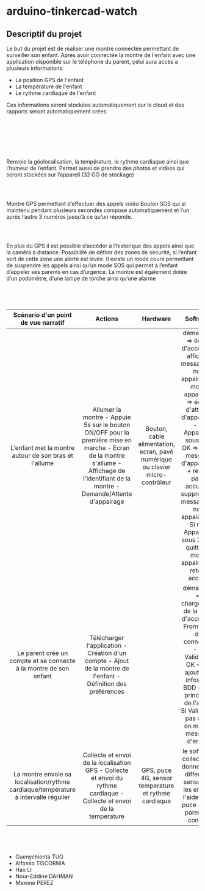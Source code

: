 # arduino-tinkercad-watch

## Descriptif du projet

Le but du projet est de réaliser une montre connectée permettant de surveiller son enfant. Après avoir connectée la montre de l'enfant avec une application disponible sur le téléphone du parent, çelui aura accès a plusieurs informations:
- La position GPS de l'enfant
- La température de l'enfant
- Le rythme cardiaque de l'enfant

Ces informations seront stockées automatiquement sur le cloud et des rapports seront automatiquement crées.

## <span style='color:white'> État de l'art </span>

### <span style='color:white'> Okki </span>  

Renvoie la géolocalisation, la température, le rythme cardiaque ainsi que l’humeur de l’enfant. 
Permet aussi de prendre des photos et vidéos qui seront stockées sur l’appareil (32 GO de stockage) 

### <span style='color:white'> Bhdlovely </span>  

Montre GPS permettant d’effectuer des appels vidéo 
Bouton SOS qui si maintenu pendant plusieurs secondes compose automatiquement et l’un après l’autre 3 numéros jusqu’à ce qu’un réponde. 

### <span style='color:white'> Starlian tracker </span>  

En plus du GPS il est possible d’accéder à l’historique des appels ainsi que la caméra à distance. Possibilité de définir des zones de sécurité, si l’enfant sort de cette zone une alerte est levée. 
Il existe un mode cours permettant de suspendre les appels ainsi qu’un mode SOS qui permet à l’enfant d’appeler ses parents en cas d’urgence. 
La montre est également dotée d’un podomètre, d’une lampe de torche ainsi qu’une alarme 

## <span style='color:white'> Scénarios </span>

|Scénario d'un point de vue narratif|Actions|Hardware|Software|
|:----:|:----:|:----:|:----:|
|L'enfant met la montre autour de son bras et l'allume|Allumer la montre - Appuie 5s sur le bouton ON/OFF pour la première mise en marche - Ecran de la montre s'allume - Affichage de l'identifiant de la montre - Demande/Attente d'appairage|Bouton, cable alimentation, ecran, pavé numérique ou clavier micro-contrôleur |démarrage => écran d'acceuil => affichge message de non appairage - mode appairage => écran d'attente d'appairage - Si Appairage sous 30s OK => envoi message d'appairage + retour page accueil + suppression message de non appaiarge - Si non Appairage sous 30s => quitter le mode appairage + retour acceuil |
|Le parent crée un compte et se connecte à la montre de son enfant|Télécharger l'application - Création d'un compte - Ajout de la montre de l'enfant - Définition des préférences||démarrage => chargement de la page d'accueil => Fromulaire de connexion - Si Validation OK => on ajoute les infos à la BDD + vue principale de l'app - Si Validation pas ok => on met un message d'erreur|
|La montre envoie sa localisation/rythme cardiaque/température à intervalle régulier|Collecte et envoi de la localisation GPS - Collecte et envoi du rythme cardiaque - Collecte et envoi de la temperature|GPS, puce 4G, sensor temperature et rythme cardiaque|le software collecte les donnes des differents sensors et les envoi à l'aide de la puce 4G au parent en continu|


## <span style='color:white'> Membres de l'équipe </span>

- Guenychionta TUO
- Alfonso TISCORNIA
- Hao LI
- Nour-Eddine DAHMAN
- Maxime PEREZ

